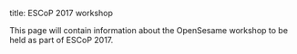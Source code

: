 title: ESCoP 2017 workshop

This page will contain information about the OpenSesame workshop to be held as part of ESCoP 2017.
